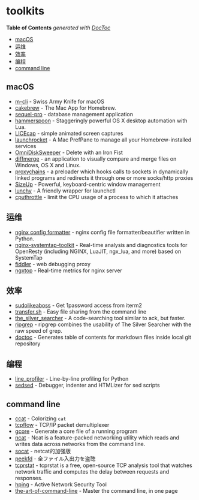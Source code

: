 # toolkits

<!-- START doctoc generated TOC please keep comment here to allow auto update -->
<!-- DON'T EDIT THIS SECTION, INSTEAD RE-RUN doctoc TO UPDATE -->
**Table of Contents**  *generated with [DocToc](https://github.com/thlorenz/doctoc)*

- [macOS](#macos)
- [运维](#%E8%BF%90%E7%BB%B4)
- [效率](#%E6%95%88%E7%8E%87)
- [编程](#%E7%BC%96%E7%A8%8B)
- [command line](#command-line)

<!-- END doctoc generated TOC please keep comment here to allow auto update -->

## macOS
* [m-cli](https://github.com/rgcr/m-cli) - Swiss Army Knife for macOS
* [cakebrew](https://www.cakebrew.com/) - The Mac App for Homebrew.
* [sequel-pro](https://www.sequelpro.com/) - database management application
* [hammerspoon](http://www.hammerspoon.org/) - Staggeringly powerful OS X desktop automation with Lua.
* [LICEcap](https://www.cockos.com/licecap/) - simple animated screen captures
* [launchrocket](https://github.com/jimbojsb/launchrocket) - A Mac PrefPane to manage all your Homebrew-installed services
* [OmniDiskSweeper](https://www.omnigroup.com/more) - Delete with an Iron Fist
* [diffmerge](https://sourcegear.com/diffmerge/) - an application to visually compare and merge files on Windows, OS X and Linux.
* [proxychains](https://github.com/rofl0r/proxychains-ng) - a preloader which hooks calls to sockets in dynamically linked programs and redirects it through one or more socks/http proxies
* [SizeUp](http://www.irradiatedsoftware.com/sizeup/) - Powerful, keyboard-centric window management
* [lunchy](https://github.com/eddiezane/lunchy) - A friendly wrapper for launchctl
* [cputhrottle](http://www.willnolan.com/cputhrottle/cputhrottle.html) - limit the CPU usage of a process to which it attaches

## 运维
* [nginx config formatter](https://github.com/1connect/nginx-config-formatter) - nginx config file formatter/beautifier written in Python.
* [nginx-systemtap-toolkit](https://github.com/openresty/openresty-systemtap-toolkit) - Real-time analysis and diagnostics tools for OpenResty (including NGINX, LuaJIT, ngx_lua, and more) based on SystemTap
* [fiddler](http://www.telerik.com/fiddler) - web debugging proxy
* [ngxtop](https://github.com/lebinh/ngxtop) - Real-time metrics for nginx server

## 效率
* [sudolikeaboss](https://github.com/ravenac95/sudolikeaboss) - Get 1password access from iterm2
* [transfer.sh](https://transfer.sh/) - Easy file sharing from the command line
* [the_silver_searcher](https://github.com/ggreer/the_silver_searcher) - A code-searching tool similar to ack, but faster.
* [ripgrep](https://github.com/BurntSushi/ripgrep) - ripgrep combines the usability of The Silver Searcher with the raw speed of grep.
* [doctoc](https://github.com/thlorenz/doctoc) - Generates table of contents for markdown files inside local git repository

## 编程
* [line_profiler](https://github.com/rkern/line_profiler) - Line-by-line profiling for Python
* [sedsed](https://github.com/aureliojargas/sedsed) - Debugger, indenter and HTMLizer for sed scripts

## command line
* [ccat](https://github.com/jingweno/ccat) - Colorizing `cat`
* [tcpflow](https://github.com/simsong/tcpflow) - TCP/IP packet demultiplexer
* [gcore](https://www.linux.org/docs/man1/gcore.html) - Generate a core file of a running program
* [ncat](https://nmap.org/ncat) - Ncat is a feature-packed networking utility which reads and writes data across networks from the command line.
* [socat](https://linux.die.net/man/1/socat) - netcat的加强版
* [peekfd](https://linux.die.net/man/1/peekfd) - 全ファイル入出力を盗聴
* [tcprstat](https://www.percona.com/docs/wiki/tcprstat_start.html) - tcprstat is a free, open-source TCP analysis tool that watches network traffic and computes the delay between requests and responses.
* [hping](http://www.hping.org/) - Active Network Security Tool
* [the-art-of-command-line](https://github.com/jlevy/the-art-of-command-line) - Master the command line, in one page

